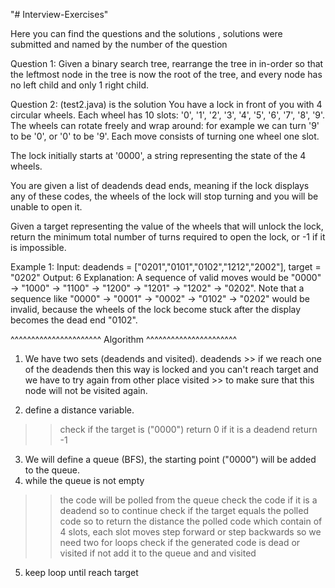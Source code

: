 "# Interview-Exercises" 

Here you can find the questions and the solutions , solutions were submitted and named by the number of the question 

Question 1:
Given a binary search tree, rearrange the tree in in-order so that the leftmost node in the tree is now the root of the tree, and every node has no left child and only 1 right child.

Question 2:
(test2.java) is the solution
You have a lock in front of you with 4 circular wheels. Each wheel has 10 slots: '0', '1', '2', '3', '4', '5', '6', '7', '8', '9'. The wheels can rotate freely and wrap around: for example we can turn '9' to be '0', or '0' to be '9'. Each move consists of turning one wheel one slot.

The lock initially starts at '0000', a string representing the state of the 4 wheels.

You are given a list of deadends dead ends, meaning if the lock displays any of these codes, the wheels of the lock will stop turning and you will be unable to open it.

Given a target representing the value of the wheels that will unlock the lock, return the minimum total number of turns required to open the lock, or -1 if it is impossible.

Example 1:
Input: deadends = ["0201","0101","0102","1212","2002"], target = "0202"
Output: 6
Explanation:
A sequence of valid moves would be "0000" -> "1000" -> "1100" -> "1200" -> "1201" -> "1202" -> "0202".
Note that a sequence like "0000" -> "0001" -> "0002" -> "0102" -> "0202" would be invalid,
because the wheels of the lock become stuck after the display becomes the dead end "0102".

^^^^^^^^^^^^^^^^^^^^^^     Algorithm    ^^^^^^^^^^^^^^^^^^^^^^

1) We have two sets (deadends and visited).
deadends >> if we reach one of the deadends then this way is locked and you can't reach target and we have to try again from other place
visited >> to make sure that this node will not be visited again.

2) define a distance variable.
  >> check if the target is ("0000") return 0
  >>if it is a deadend return -1 
3) We will define a queue (BFS), the starting point ("0000") will be added to the queue.
4) while the queue is not empty 
  >> the code will be polled from the queue
  >>check the code if it is a deadend so to continue
  >> check if the target equals the polled code so to return the distance
  >> the polled code which contain of 4 slots, each slot moves step forward or step backwards so we need two for loops
  >> check if the generated code is dead or visited if not add it to the queue and and visited 
  
 5) keep loop until reach target
  

 
